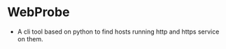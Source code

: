 # WebProbe  

- A cli tool based on python to find hosts running http and https service on them.  


